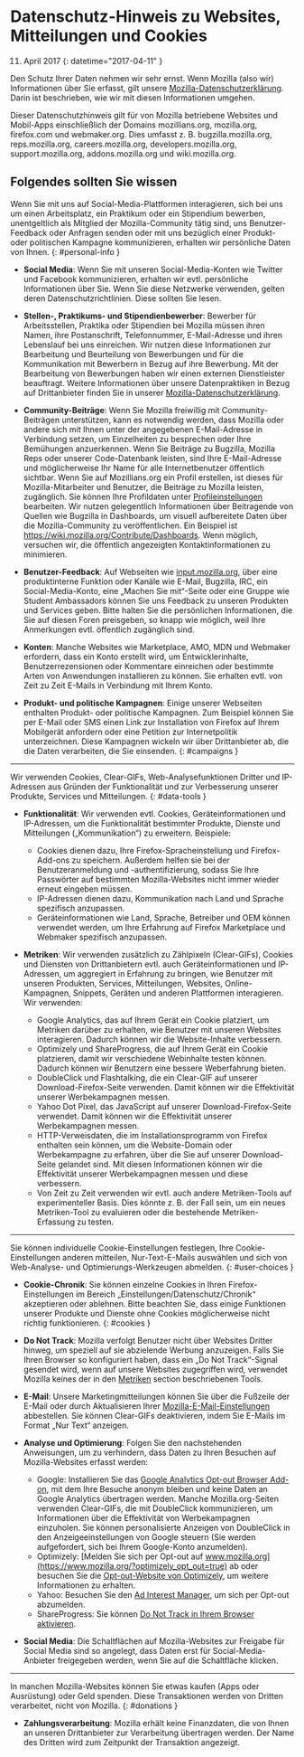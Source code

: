 # Datenschutz-Hinweis zu Websites, Mitteilungen und Cookies

11. April 2017
{: datetime="2017-04-11" }

Den Schutz Ihrer Daten nehmen wir sehr ernst. Wenn Mozilla (also wir) Informationen über Sie erfasst, gilt unsere [Mozilla-Datenschutzerklärung](https://www.mozilla.org/privacy/). Darin ist beschrieben, wie wir mit diesen Informationen umgehen.

Dieser Datenschutzhinweis gilt für von Mozilla betriebene Websites und Mobil-Apps einschließlich der Domains mozillians.org, mozilla.org, firefox.com und webmaker.org. Dies umfasst z. B. bugzilla.mozilla.org, reps.mozilla.org, careers.mozilla.org, developers.mozilla.org, support.mozilla.org, addons.mozilla.org und wiki.mozilla.org.

## Folgendes sollten Sie wissen

Wenn Sie mit uns auf Social-Media-Plattformen interagieren, sich bei uns um einen Arbeitsplatz, ein Praktikum oder ein Stipendium bewerben, unentgeltlich als Mitglied der Mozilla-Community tätig sind, uns Benutzer-Feedback oder Anfragen senden oder mit uns bezüglich einer Produkt- oder politischen Kampagne kommunizieren, erhalten wir persönliche Daten von Ihnen.
{: #personal-info }

* **Social Media**: Wenn Sie mit unseren Social-Media-Konten wie Twitter und Facebook kommunizieren, erhalten wir evtl. persönliche Informationen über Sie. Wenn Sie diese Netzwerke verwenden, gelten deren Datenschutzrichtlinien. Diese sollten Sie lesen.  

* **Stellen-, Praktikums- und Stipendienbewerber**: Bewerber für Arbeitsstellen, Praktika oder Stipendien bei Mozilla müssen ihren Namen, ihre Postanschrift, Telefonnummer, E-Mail-Adresse und ihren Lebenslauf bei uns einreichen. Wir nutzen diese Informationen zur Bearbeitung und Beurteilung von Bewerbungen und für die Kommunikation mit Bewerbern in Bezug auf ihre Bewerbung. Mit der Bearbeitung von Bewerbungen haben wir einen externen Dienstleister beauftragt. Weitere Informationen über unsere Datenpraktiken in Bezug auf Drittanbieter finden Sie in unserer [Mozilla-Datenschutzerklärung](https://www.mozilla.org/privacy/).

* **Community-Beiträge**: Wenn Sie Mozilla freiwillig mit Community-Beiträgen unterstützen, kann es notwendig werden, dass Mozilla oder andere sich mit Ihnen unter der angegebenen E-Mail-Adresse in Verbindung setzen, um Einzelheiten zu besprechen oder Ihre Bemühungen anzuerkennen. Wenn Sie Beiträge zu Bugzilla, Mozilla Reps oder unserer Code-Datenbank leisten, sind Ihre E-Mail-Adresse und möglicherweise Ihr Name für alle Internetbenutzer öffentlich sichtbar. Wenn Sie auf Mozillians.org ein Profil erstellen, ist dieses für Mozilla-Mitarbeiter und Benutzer, die Beiträge zu Mozilla leisten, zugänglich. Sie können Ihre Profildaten unter [Profileinstellungen](https://mozillians.org/user/edit) bearbeiten. Wir nutzen gelegentlich Informationen über Beitragende von Quellen wie Bugzilla in Dashboards, um visuell aufbereitete Daten über die Mozilla-Community zu veröffentlichen. Ein Beispiel ist <https://wiki.mozilla.org/Contribute/Dashboards>. Wenn möglich, versuchen wir, die öffentlich angezeigten Kontaktinformationen zu minimieren.

* **Benutzer-Feedback**:  Auf Webseiten wie [input.mozilla.org](https://input.mozilla.org/), über eine produktinterne Funktion oder Kanäle wie E-Mail, Bugzilla, IRC, ein Social-Media-Konto, eine „Machen Sie mit“-Seite oder eine Gruppe wie Student Ambassadors können Sie uns Feedback zu unseren Produkten und Services geben. Bitte halten Sie die persönlichen Informationen, die Sie auf diesen Foren preisgeben, so knapp wie möglich, weil Ihre Anmerkungen evtl. öffentlich zugänglich sind.

* **Konten**: Manche Websites wie Marketplace, AMO, MDN und Webmaker erfordern, dass ein Konto erstellt wird, um Entwicklerinhalte, Benutzerrezensionen oder Kommentare einreichen oder bestimmte Arten von Anwendungen installieren zu können.  Sie erhalten evtl. von Zeit zu Zeit E-Mails in Verbindung mit Ihrem Konto.

* **Produkt- und politische Kampagnen**:  Einige unserer Webseiten enthalten Produkt- oder politische Kampagnen. Zum Beispiel können Sie per E-Mail oder SMS einen Link zur Installation von Firefox auf Ihrem Mobilgerät anfordern oder eine Petition zur Internetpolitik unterzeichnen. Diese Kampagnen wickeln wir über Drittanbieter ab, die die Daten verarbeiten, die Sie einsenden.
{: #campaigns }

---------------------------------------

Wir verwenden Cookies, Clear-GIFs, Web-Analysefunktionen Dritter und IP-Adressen aus Gründen der Funktionalität und zur Verbesserung unserer Produkte, Services und Mitteilungen. 
{: #data-tools }

* **Funktionalität**: Wir verwenden evtl. Cookies, Geräteinformationen und IP-Adressen, um die Funktionalität bestimmter Produkte, Dienste und Mitteilungen („Kommunikation“) zu erweitern. Beispiele:
    * Cookies dienen dazu, Ihre Firefox-Spracheinstellung und Firefox-Add-ons zu speichern. Außerdem helfen sie bei der Benutzeranmeldung und -authentifizierung, sodass Sie Ihre Passwörter auf bestimmten Mozilla-Websites nicht immer wieder erneut eingeben müssen.  
    * IP-Adressen dienen dazu, Kommunikation nach Land und Sprache spezifisch anzupassen.  
    * Geräteinformationen wie Land, Sprache, Betreiber und OEM können verwendet werden, um Ihre Erfahrung auf Firefox Marketplace und Webmaker spezifisch anzupassen.

* **Metriken**: Wir verwenden zusätzlich zu Zählpixeln (Clear-GIFs), Cookies und Diensten von Drittanbietern evtl. auch Geräteinformationen und IP-Adressen, um aggregiert in Erfahrung zu bringen, wie Benutzer mit unseren Produkten, Services, Mitteilungen, Websites, Online-Kampagnen, Snippets, Geräten und anderen Plattformen interagieren. Wir verwenden:
    * Google Analytics, das auf Ihrem Gerät ein Cookie platziert, um Metriken darüber zu erhalten, wie Benutzer mit unseren Websites interagieren. Dadurch können wir die Website-Inhalte verbessern.  
    * Optimizely und ShareProgress, die auf Ihrem Gerät ein Cookie platzieren, damit wir verschiedene Webinhalte testen können. Dadurch können wir Benutzern eine bessere Weberfahrung bieten.
    * DoubleClick und Flashtalking, die ein Clear-GIF auf unserer Download-Firefox-Seite verwenden.  Damit können wir die Effektivität unserer Werbekampagnen messen.
    * Yahoo Dot Pixel, das JavaScript auf unserer Download-Firefox-Seite verwendet. Damit können wir die Effektivität unserer Werbekampagnen messen. 
    * HTTP-Verweisdaten, die im Installationsprogramm von Firefox enthalten sein können, um die Website-Domain oder Werbekampagne zu erfahren, über die Sie auf unserer Download-Seite gelandet sind. Mit diesen Informationen können wir die Effektivität unserer Werbekampagnen messen und diese verbessern.
    * Von Zeit zu Zeit verwenden wir evtl. auch andere Metriken-Tools auf experimenteller Basis. Dies könnte z. B. der Fall sein, um ein neues Metriken-Tool zu evaluieren oder die bestehende Metriken-Erfassung zu testen.

---------------------------------------

Sie können individuelle Cookie-Einstellungen festlegen, Ihre Cookie-Einstellungen anderen mitteilen, Nur-Text-E-Mails auswählen und sich von Web-Analyse- und Optimierungs-Werkzeugen abmelden. 
{: #user-choices }

* **Cookie-Chronik**: Sie können einzelne Cookies in Ihren Firefox-Einstellungen im Bereich „Einstellungen/Datenschutz/Chronik“ akzeptieren oder ablehnen. Bitte beachten Sie, dass einige Funktionen unserer Produkte und Dienste ohne Cookies möglicherweise nicht richtig funktionieren.
{: #cookies }

* **Do Not Track**: Mozilla verfolgt Benutzer nicht über Websites Dritter hinweg, um speziell auf sie abzielende Werbung anzuzeigen. Falls Sie Ihren Browser so konfiguriert haben, dass ein „Do Not Track“-Signal gesendet wird, wenn auf unsere Websites zugegriffen wird, verwendet Mozilla keines der in den [Metriken](#data-tools) section beschriebenen Tools.

* **E-Mail**: Unsere Marketingmitteilungen können Sie über die Fußzeile der E-Mail oder durch Aktualisieren Ihrer [Mozilla-E-Mail-Einstellungen](https://www.mozilla.org/newsletter/recovery/) abbestellen. Sie können Clear-GIFs deaktivieren, indem Sie E-Mails im Format „Nur Text“ anzeigen.  

* **Analyse und Optimierung**: Folgen Sie den nachstehenden Anweisungen, um zu verhindern, dass Daten zu Ihren Besuchen auf Mozilla-Websites erfasst werden:
    *  Google: Installieren Sie das [Google Analytics Opt-out Browser Add-on](https://tools.google.com/dlpage/gaoptout), mit dem Ihre Besuche anonym bleiben und keine Daten an Google Analytics übertragen werden. Manche Mozilla.org-Seiten verwenden Clear-GIFs, die mit DoubleClick kommunizieren, um Informationen über die Effektivität von Werbekampagnen einzuholen. Sie können personalisierte Anzeigen von DoubleClick in den Anzeigeeinstellungen von Google steuern (Sie werden aufgefordert, sich bei Ihrem Google-Konto anzumelden).
    *  Optimizely: [Melden Sie sich per Opt-out auf www.mozilla.org](https://www.mozilla.org/?optimizely_opt_out=true) ab oder besuchen Sie die [Opt-out-Website von Optimizely](https://www.optimizely.com/opt_out), um weitere Informationen zu erhalten.
    *  Yahoo: Besuchen Sie den [Ad Interest Manager](https://aim.yahoo.com/aim/us/en/optout/), um sich per Opt-out abzumelden.
    *  ShareProgress: Sie können [Do Not Track in Ihrem Browser aktivieren](https://support.mozilla.org/kb/how-do-i-turn-do-not-track-feature).

* **Social Media**: Die Schaltflächen auf Mozilla-Websites zur Freigabe für Social Media sind so angelegt, dass Daten erst für Social-Media-Anbieter freigegeben werden, wenn Sie auf die Schaltfläche klicken.

---------------------------------------

In manchen Mozilla-Websites können Sie etwas kaufen (Apps oder Ausrüstung) oder Geld spenden. Diese Transaktionen werden von Dritten verarbeitet, nicht von Mozilla. 
{: #donations }

* **Zahlungsverarbeitung**:   Mozilla erhält keine Finanzdaten, die von Ihnen an unseren Drittanbieter zur Verarbeitung übertragen werden. Der Name des Dritten wird zum Zeitpunkt der Transaktion angezeigt.
